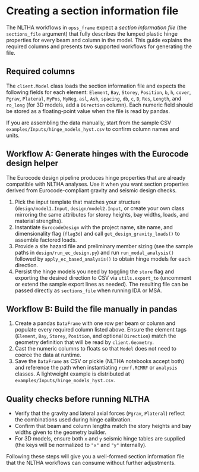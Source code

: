 # Creating a section information file

The NLTHA workflows in `opss_frame` expect a *section information file* (the `sections_file` argument) that fully describes the lumped plastic hinge properties for every beam and column in the model. This guide explains the required columns and presents two supported workflows for generating the file.

## Required columns

The `client.Model` class loads the section information file and expects the following fields for each element: `Element`, `Bay`, `Storey`, `Position`, `b`, `h`, `cover`, `Pgrav`, `Plateral`, `MyPos`, `MyNeg`, `asl`, `Ash`, `spacing`, `db`, `c`, `D`, `Res`, `Length`, and `ro_long` (for 3D models, add a `Direction` column). Each numeric field should be stored as a floating-point value when the file is read by pandas.

If you are assembling the data manually, start from the sample CSV `examples/Inputs/hinge_models_hyst.csv` to confirm column names and units.

## Workflow A: Generate hinges with the Eurocode design helper

The Eurocode design pipeline produces hinge properties that are already compatible with NLTHA analyses. Use it when you want section properties derived from Eurocode-compliant gravity and seismic design checks.

1. Pick the input template that matches your structure (`design/model1.Input`, `design/model2.Input`, or create your own class mirroring the same attributes for storey heights, bay widths, loads, and material strengths).
2. Instantiate `EurocodeDesign` with the project name, site name, and dimensionality flag (`flag3d`) and call `get_design_gravity_loads()` to assemble factored loads.
3. Provide a site hazard file and preliminary member sizing (see the sample paths in `design/run_ec_design.py`) and run `run_modal_analysis()` followed by `apply_ec_based_analysis()` to obtain hinge models for each direction.
4. Persist the hinge models you need by toggling the `store` flag and exporting the desired direction to CSV via `utils.export_to` (uncomment or extend the sample export lines as needed). The resulting file can be passed directly as `sections_file` when running IDA or MSA.

## Workflow B: Build the file manually in pandas

1. Create a pandas `DataFrame` with one row per beam or column and populate every required column listed above. Ensure the element tags (`Element`, `Bay`, `Storey`, `Position`, and optional `Direction`) match the geometry definition that will be read by `client.Geometry`.
2. Cast the numeric columns to floats so that `Model` does not need to coerce the data at runtime.
3. Save the `DataFrame` as CSV or pickle (NLTHA notebooks accept both) and reference the path when instantiating `rcmrf.RCMRF` or `analysis` classes. A lightweight example is distributed at `examples/Inputs/hinge_models_hyst.csv`.

## Quality checks before running NLTHA

* Verify that the gravity and lateral axial forces (`Pgrav`, `Plateral`) reflect the combinations used during hinge calibration.
* Confirm that beam and column lengths match the story heights and bay widths given to the geometry builder.
* For 3D models, ensure both `x` and `y` seismic hinge tables are supplied (the keys will be normalized to `"x"` and `"y"` internally).

Following these steps will give you a well-formed section information file that the NLTHA workflows can consume without further adjustments.
